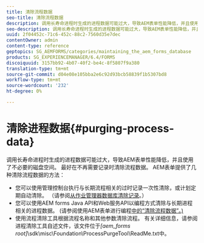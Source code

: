 ```yaml
---
title: 清除流程数据
seo-title: 清除流程数据
description: 调用长寿命进程时生成的进程数据可能过大，导致AEM表单性能降低，并且使用了不必要的磁盘空间。 了解如何清除流程数据。
seo-description: 调用长寿命进程时生成的进程数据可能过大，导致AEM表单性能降低，并且使用了不必要的磁盘空间。 了解如何清除流程数据。
uuid: 2f04452c-71c6-452c-88c2-7560d35e7dec
contentOwner: admin
content-type: reference
geptopics: SG_AEMFORMS/categories/maintaining_the_aem_forms_database
products: SG_EXPERIENCEMANAGER/6.4/FORMS
discoiquuid: 3157bb92-4b07-40f2-be4c-8f5807f9a380
translation-type: tm+mt
source-git-commit: d04e08e105bba2e6c92d93bcb58839f1b5307bd8
workflow-type: tm+mt
source-wordcount: '232'
ht-degree: 0%

---
```



# 清除进程数据{#purging-process-data}

调用长寿命进程时生成的进程数据可能过大，导致AEM表单性能降低，并且使用了不必要的磁盘空间。 最好在不再需要记录时清除流程数据。 AEM表单提供了几种清除流程数据的方法：

* 您可以使用管理控制台执行与长期流程相关的过时记录一次性清除，或计划定期自动清除。 （请参阅[从作业管理器数据库清除记录](/help/forms/using/admin-help/purge-records-job-manager-database.md#purge-records-from-the-job-manager-database)。）
* 您可以使用AEM forms Java API和Web服务API以编程方式清除与长期进程相关的进程数据。 (请参阅使用AEM表单进行编程[中的“清除流程数据”。)](https://www.adobe.com/go/learn_aemforms_programming_63)
* 使用流程清除工具根据流程名称和其他参数清除流程。 有关详细信息，请参阅进程清除工具自述文件，该文件位于&#x200B;*[aem_forms root]*\sdk\misc\Foundation\ProcessPurgeTool\ReadMe.txt中。

